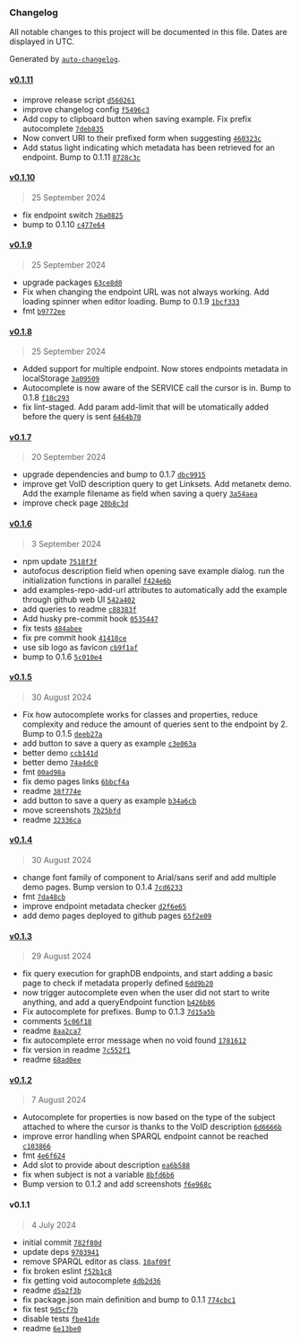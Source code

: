 ### Changelog

All notable changes to this project will be documented in this file. Dates are displayed in UTC.

Generated by [`auto-changelog`](https://github.com/CookPete/auto-changelog).

#### [v0.1.11](https://github.com/sib-swiss/sparql-editor/compare/v0.1.10...v0.1.11)

- improve release script [`d560261`](https://github.com/sib-swiss/sparql-editor/commit/d560261e09d538261fdc2804181dc66829f97a03)
- improve changelog config [`f5496c3`](https://github.com/sib-swiss/sparql-editor/commit/f5496c3db11451316cb60fb27b89ddf3395a4ae9)
- Add copy to clipboard button when saving example. Fix prefix autocomplete [`7deb835`](https://github.com/sib-swiss/sparql-editor/commit/7deb83573e27b34710ac5185bb5f72256bc143b5)
- Now convert URI to their prefixed form when suggesting [`460323c`](https://github.com/sib-swiss/sparql-editor/commit/460323c881ed5739eae0a160b50f8961307e95dc)
- Add status light indicating which metadata has been retrieved for an endpoint. Bump to 0.1.11 [`8728c3c`](https://github.com/sib-swiss/sparql-editor/commit/8728c3cdbb7087599f1e2290bbe4c7c50c8a9832)

#### [v0.1.10](https://github.com/sib-swiss/sparql-editor/compare/v0.1.9...v0.1.10)

> 25 September 2024

- fix endpoint switch [`76a0825`](https://github.com/sib-swiss/sparql-editor/commit/76a0825901740c4f4f292a545ca7493b84d94bcc)
- bump to 0.1.10 [`c477e64`](https://github.com/sib-swiss/sparql-editor/commit/c477e64a13e3b0dbb7c1b0ece21fde161e4a9da8)

#### [v0.1.9](https://github.com/sib-swiss/sparql-editor/compare/v0.1.8...v0.1.9)

> 25 September 2024

- upgrade packages [`63ce8d0`](https://github.com/sib-swiss/sparql-editor/commit/63ce8d06f1854ea52806bde80007a1ba58c98036)
- Fix when changing the endpoint URL was not always working. Add loading spinner when editor loading. Bump to 0.1.9 [`1bcf333`](https://github.com/sib-swiss/sparql-editor/commit/1bcf33348c2e3623943fd461ca7bdd6bfcd11b70)
- fmt [`b9772ee`](https://github.com/sib-swiss/sparql-editor/commit/b9772eeb77682190e9d6dd5631dd95569b6d51f4)

#### [v0.1.8](https://github.com/sib-swiss/sparql-editor/compare/v0.1.7...v0.1.8)

> 25 September 2024

- Added support for multiple endpoint. Now stores endpoints metadata in localStorage [`3a09509`](https://github.com/sib-swiss/sparql-editor/commit/3a09509e8888553befc345a2f0b0c15d9f518a87)
- Autocomplete is now aware of the SERVICE call the cursor is in. Bump to 0.1.8 [`f10c293`](https://github.com/sib-swiss/sparql-editor/commit/f10c293453033a91c69127bba524f63f1aa18111)
- fix lint-staged. Add param add-limit that will be utomatically added before the query is sent [`6464b70`](https://github.com/sib-swiss/sparql-editor/commit/6464b70583babe531e4152e4da2559f50169a15c)

#### [v0.1.7](https://github.com/sib-swiss/sparql-editor/compare/v0.1.6...v0.1.7)

> 20 September 2024

- upgrade dependencies and bump to 0.1.7 [`dbc9915`](https://github.com/sib-swiss/sparql-editor/commit/dbc99151d8b1cc83d8ca497b215b634eebb1c18d)
- improve get VoID description query to get Linksets. Add metanetx demo. Add the example filename as field when saving a query [`3a54aea`](https://github.com/sib-swiss/sparql-editor/commit/3a54aea16ca556e30f8b63150103a6b07ed8812e)
- improve check page [`20b8c3d`](https://github.com/sib-swiss/sparql-editor/commit/20b8c3d8e1187e9231ef1d6fe70e44ac62916ac2)

#### [v0.1.6](https://github.com/sib-swiss/sparql-editor/compare/v0.1.5...v0.1.6)

> 3 September 2024

- npm update [`7518f3f`](https://github.com/sib-swiss/sparql-editor/commit/7518f3f21320d4aec4add357900e904605e1891c)
- autofocus description field when opening save example dialog. run the initialization functions in parallel [`f424e6b`](https://github.com/sib-swiss/sparql-editor/commit/f424e6bee534b63c5b5ae77b1020209f1394c675)
- add examples-repo-add-url attributes to automatically add the example through github web UI [`542a402`](https://github.com/sib-swiss/sparql-editor/commit/542a4021ff0de7c28662f315bc60f0f6e7c460e4)
- add queries to readme [`c88383f`](https://github.com/sib-swiss/sparql-editor/commit/c88383fd03d868627635ac88c40dbacb14582066)
- Add husky pre-commit hook [`0535447`](https://github.com/sib-swiss/sparql-editor/commit/05354476f72b6dd9327812500d6f082a85c7e030)
- fix tests [`484abee`](https://github.com/sib-swiss/sparql-editor/commit/484abee366d14c0bbdc140b2bd7c3a967e421003)
- fix pre commit hook [`41418ce`](https://github.com/sib-swiss/sparql-editor/commit/41418cedfed07c88e6da16091ee1d9e72d4f99ca)
- use sib logo as favicon [`cb9f1af`](https://github.com/sib-swiss/sparql-editor/commit/cb9f1af4beb37a1cbd483a9bafdd0a8af6004a22)
- bump to 0.1.6 [`5c010e4`](https://github.com/sib-swiss/sparql-editor/commit/5c010e4dfdf7668b214768eb8bb8536902f0474c)

#### [v0.1.5](https://github.com/sib-swiss/sparql-editor/compare/v0.1.4...v0.1.5)

> 30 August 2024

- Fix how autocomplete works for classes and properties, reduce complexity and reduce the amount of queries sent to the endpoint by 2. Bump to 0.1.5 [`deeb27a`](https://github.com/sib-swiss/sparql-editor/commit/deeb27a89a6a04bb24013f7ac6d860045ba78e76)
- add button to save a query as example [`c3e063a`](https://github.com/sib-swiss/sparql-editor/commit/c3e063ae7fd7480a5ad85fd10ffcddb49464e486)
- better demo [`ccb141d`](https://github.com/sib-swiss/sparql-editor/commit/ccb141d26a2a322fabc359228559a5a272f79115)
- better demo [`74a4dc0`](https://github.com/sib-swiss/sparql-editor/commit/74a4dc01948351d0004efdbe235790df432561d0)
- fmt [`00ad98a`](https://github.com/sib-swiss/sparql-editor/commit/00ad98abfb88c52a8b5e89318a5070a145370585)
- fix demo pages links [`6bbcf4a`](https://github.com/sib-swiss/sparql-editor/commit/6bbcf4a030f8063ff97afc3ce7681c3c25d7ff0b)
- readme [`38f774e`](https://github.com/sib-swiss/sparql-editor/commit/38f774ef16fcf29511be6482fbaa900b5d6c9234)
- add button to save a query as example [`b34a6cb`](https://github.com/sib-swiss/sparql-editor/commit/b34a6cb7e5771110ff29c54e076a4da3e21c1b0e)
- move screenshots [`7b25bfd`](https://github.com/sib-swiss/sparql-editor/commit/7b25bfd40e16cd7a91392ae2a0c54022bee30b95)
- readme [`32336ca`](https://github.com/sib-swiss/sparql-editor/commit/32336ca1ed61e6066dcd3d467e584ba4b64a4505)

#### [v0.1.4](https://github.com/sib-swiss/sparql-editor/compare/v0.1.3...v0.1.4)

> 30 August 2024

- change font family of component to Arial/sans serif and add multiple demo pages. Bump version to 0.1.4 [`7cd6233`](https://github.com/sib-swiss/sparql-editor/commit/7cd62330566321c9f32027ac64e1a93564b920cc)
- fmt [`7da48cb`](https://github.com/sib-swiss/sparql-editor/commit/7da48cbe1baa68590c87b9efd0fa3fa3a37d6d06)
- improve endpoint metadata checker [`d2f6e65`](https://github.com/sib-swiss/sparql-editor/commit/d2f6e6518437de0b2fd7643fa3a4b37e814470fc)
- add demo pages deployed to github pages [`65f2e09`](https://github.com/sib-swiss/sparql-editor/commit/65f2e0943a838d44c0b551ebb8e3a04517541c1d)

#### [v0.1.3](https://github.com/sib-swiss/sparql-editor/compare/v0.1.2...v0.1.3)

> 29 August 2024

- fix query execution for graphDB endpoints, and start adding a basic page to check if metadata properly defined [`6dd9b20`](https://github.com/sib-swiss/sparql-editor/commit/6dd9b204c8e9eab6ca965c585248504c2da55155)
- now trigger autocomplete even when the user did not start to write anything, and add a queryEndpoint function [`b426b86`](https://github.com/sib-swiss/sparql-editor/commit/b426b863f9134554decde68edc9dec38b65d0eaa)
- Fix autocomplete for prefixes. Bump to 0.1.3 [`7d15a5b`](https://github.com/sib-swiss/sparql-editor/commit/7d15a5b434a96398426d5cbac023ac66a93f9120)
- comments [`5c06f18`](https://github.com/sib-swiss/sparql-editor/commit/5c06f187301982a73c9b65bd801a5ec97db461c9)
- readme [`8aa2ca7`](https://github.com/sib-swiss/sparql-editor/commit/8aa2ca7ff11c591a6e5c0e9fc4a10a6c8613e9bc)
- fix autocomplete error message when no void found [`1781612`](https://github.com/sib-swiss/sparql-editor/commit/1781612eea5d64f43a59fac7319ad9deba5f5334)
- fix version in readme [`7c552f1`](https://github.com/sib-swiss/sparql-editor/commit/7c552f17596dec1c2f1ea91cc1eec8752421de50)
- readme [`68ad0ee`](https://github.com/sib-swiss/sparql-editor/commit/68ad0ee8ee752befec028ff5f0b5ace517c397b6)

#### [v0.1.2](https://github.com/sib-swiss/sparql-editor/compare/v0.1.1...v0.1.2)

> 7 August 2024

- Autocomplete for properties is now based on the type of the subject attached to where the cursor is thanks to the VoID description [`6d6666b`](https://github.com/sib-swiss/sparql-editor/commit/6d6666b2ff2f02bd009aa3e131201381cb100576)
- improve error handling when SPARQL endpoint cannot be reached [`c103866`](https://github.com/sib-swiss/sparql-editor/commit/c103866e5d0f9fb998a8c318a353c6161ca7fb6f)
- fmt [`4e6f624`](https://github.com/sib-swiss/sparql-editor/commit/4e6f6247a841ce38ec3dac534ed81bc7339f782e)
- Add slot to provide about description [`ea6b588`](https://github.com/sib-swiss/sparql-editor/commit/ea6b588b67acdb001a055bad403141bad4813087)
- fix when subject is not a variable [`8bfd6b6`](https://github.com/sib-swiss/sparql-editor/commit/8bfd6b67347fa9499b91280f3afe022593f289ad)
- Bump version to 0.1.2 and add screenshots [`f6e968c`](https://github.com/sib-swiss/sparql-editor/commit/f6e968c1c8a98989d4d658471fff91ed697bb849)

#### v0.1.1

> 4 July 2024

- initial commit [`782f80d`](https://github.com/sib-swiss/sparql-editor/commit/782f80d5a5a8860a31772de07ffc848ffa854bc3)
- update deps [`9703941`](https://github.com/sib-swiss/sparql-editor/commit/9703941d0aa3008d42fcf1112c0a49bd9282c821)
- remove SPARQL editor as class. [`10af09f`](https://github.com/sib-swiss/sparql-editor/commit/10af09fd540bcf825f9b30b6f23266ebd58cb662)
- fix broken eslint [`f52b1c8`](https://github.com/sib-swiss/sparql-editor/commit/f52b1c8b289869f49e6abf104d46a1e716219d9a)
- fix getting void autocomplete [`4db2d36`](https://github.com/sib-swiss/sparql-editor/commit/4db2d36b9be330e18cf4ddcf9e5894e6e4cf7aa8)
- readme [`d5a2f3b`](https://github.com/sib-swiss/sparql-editor/commit/d5a2f3bf49b9029f021e4ee47b26695a903e2c7c)
- fix package.json main definition and bump to 0.1.1 [`774cbc1`](https://github.com/sib-swiss/sparql-editor/commit/774cbc15f42eeef408081b06c955e36ce0d7e811)
- fix test [`9d5cf7b`](https://github.com/sib-swiss/sparql-editor/commit/9d5cf7b88f7453a4f671e86d30c1638991b0ed14)
- disable tests [`fbe41de`](https://github.com/sib-swiss/sparql-editor/commit/fbe41de352d7b79d0621a82632cf90cb65562e17)
- readme [`6e13be0`](https://github.com/sib-swiss/sparql-editor/commit/6e13be06cc6ef176c0eeeb2640a14de3000d02b9)
